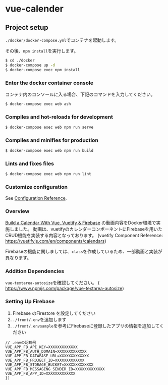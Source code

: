# vue-calender

## Project setup

`./docker/docker-compose.yml`でコンテナを起動します。

その後、`npm install`を実行します。

```bash
$ cd ./docker
$ docker-compose up -d
$ docker-compose exec npm install
```

### Enter the docker container console

コンテナ内のコンソールに入る場合、下記のコマンドを入力してください。

```bash
$ docker-compose exec web ash 
```

### Compiles and hot-reloads for development

```bash
$ docker-compose exec web npm run serve
```

### Compiles and minifies for production
```bash
$ docker-compose exec web npm run build
```

### Lints and fixes files
```bash
$ docker-compose exec web npm run lint
```

### Customize configuration
See [Configuration Reference](https://cli.vuejs.org/config/).

### Overview

[Build a Calendar With Vue, Vuetify & Firebase](https://www.youtube.com/watch?v=2NOsjTT1b_k) の動画内容をDocker環境で実施しました。
動画は、vuetifyのカレンダーコンポーネントにFirebaseを用いたCRUD機能を実装する内容となっております。
(vuetify Component Reference: https://vuetifyjs.com/en/components/calendars)

Firebaseの機能に関しましては、`class`を作成しているため、一部動画と実装が異なります。

### Addition Dependencies

```vue-textarea-autosize```を確認してください。
( https://www.npmjs.com/package/vue-textarea-autosize)

### Setting Up Firebase

1. Firebase のFirestore を設定してください
2. `./front/.env`を追加します
3. `./front/.envsample`を参考にFirebaseに登録したアプリの情報を追加してください

```
// .envの記載例
VUE_APP_FB_API_KEY=XXXXXXXXXXXXX
VUE_APP_FB_AUTH_DOMAIN=XXXXXXXXXXXXX
VUE_APP_FB_DATABASE_URL=XXXXXXXXXXXXX
VUE_APP_FB_PROJECT_ID=XXXXXXXXXXXXX
VUE_APP_FB_STORAGE_BUCKET=XXXXXXXXXXXXX
VUE_APP_FB_MESSAGING_SENDER_ID=XXXXXXXXXXXXX
VUE_APP_FB_APP_ID=XXXXXXXXXXXXX
})
```
